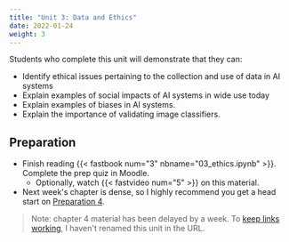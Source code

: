 ```yaml
---
title: "Unit 3: Data and Ethics"
date: 2022-01-24
weight: 3
---
```


Students who complete this unit will demonstrate that they can:

- Identify ethical issues pertaining to the collection and use of data in AI systems
- Explain examples of social impacts of AI systems in wide use today
- Explain examples of biases in AI systems.
- Explain the importance of validating image classifiers.

## Preparation

- Finish reading {{< fastbook num="3" nbname="03_ethics.ipynb" >}}. Complete the prep quiz in Moodle.
    - Optionally, watch {{< fastvideo num="5" >}} on this material.
- Next week's chapter is dense, so I highly recommend you get a head start on [Preparation 4](/units/04models/).

> Note: chapter 4 material has been delayed by a week. To [keep links working](https://www.w3.org/Provider/Style/URI), I haven't renamed this unit in the URL.
